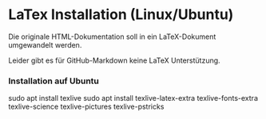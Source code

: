 # LaTex Installation (Linux/Ubuntu)

Die originale HTML-Dokumentation soll in ein LaTeX-Dokument umgewandelt werden.

Leider gibt es für GitHub-Markdown keine LaTeX Unterstützung.

### Installation auf Ubuntu
sudo apt install texlive
sudo apt install texlive-latex-extra texlive-fonts-extra texlive-science texlive-pictures texlive-pstricks